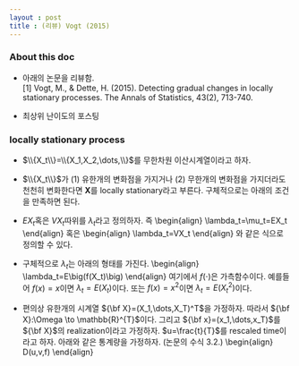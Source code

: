 ```yaml
---
layout : post 
title : (리뷰) Vogt (2015) 
---
```


### About this doc

- 아래의 논문을 리뷰함. <br/>
[1] Vogt, M., & Dette, H. (2015). Detecting gradual changes in locally stationary processes. The Annals of Statistics, 43(2), 713-740. 

- 최상위 난이도의 포스팅 

### locally stationary process

- $\\{X_t\\}=\\{X_1,X_2,\dots,\\}$를 무한차원 이산시계열이라고 하자. 

- $\\{X_t\\}$가 (1) 유한개의 변화점을 가지거나 (2) 무한개의 변화점을 가지더라도 천천히 변화한다면 ${\boldsymbol X}$를 locally stationary라고 부른다. 구체적으로는 아래의 조건을 만족하면 된다. 

- $EX_t$혹은 $VX_t$따위를 $\lambda_t$라고 정의하자. 즉 
\begin{align}
\lambda_t=\mu_t=EX_t
\end{align}
혹은 
\begin{align}
\lambda_t=VX_t
\end{align}
와 같은 식으로 정의할 수 있다. 

- 구체적으로 $\lambda_t$는 아래의 형태를 가진다. 
\begin{align}
\lambda_t=E\big(f(X_t)\big)
\end{align}
여기에서 $f(\cdot)$은 가측함수이다. 예를들어 $f(x)=x$이면 $\lambda_t=E(X_t)$이다. 또는 $f(x)=x^2$이면 $\lambda_t=E(X_t^2)$이다. 

- 편의상 유한개의 시계열 ${\bf X}=(X_1,\dots,X_T)^T$을 가정하자. 따라서 ${\bf X}:\Omega \to \mathbb{R}^{T}$이다. 그리고 ${\bf x}=(x_1,\dots,x_T)$를 ${\bf X}$의 realization이라고 가정하자. $u=\frac{t}{T}$를 rescaled time이라고 하자. 아래와 같은 통계량을 가정하자. (논문의 수식 3.2.) 
\begin{align}
D(u,v,f)
\end{align}



